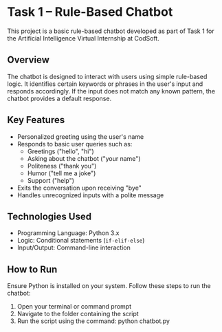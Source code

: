 # Task 1 – Rule-Based Chatbot

This project is a basic rule-based chatbot developed as part of Task 1 for the Artificial Intelligence Virtual Internship at CodSoft.

## Overview

The chatbot is designed to interact with users using simple rule-based logic. It identifies certain keywords or phrases in the user's input and responds accordingly. If the input does not match any known pattern, the chatbot provides a default response.

## Key Features

- Personalized greeting using the user's name
- Responds to basic user queries such as:
  - Greetings ("hello", "hi")
  - Asking about the chatbot ("your name")
  - Politeness ("thank you")
  - Humor ("tell me a joke")
  - Support ("help")
- Exits the conversation upon receiving "bye"
- Handles unrecognized inputs with a polite message

## Technologies Used

- Programming Language: Python 3.x
- Logic: Conditional statements (`if-elif-else`)
- Input/Output: Command-line interaction

## How to Run

Ensure Python is installed on your system. Follow these steps to run the chatbot:

1. Open your terminal or command prompt
2. Navigate to the folder containing the script
3. Run the script using the command: 
python chatbot.py


